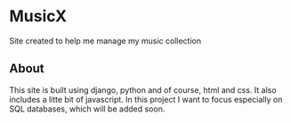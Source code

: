 # MusicX

Site created to help me manage my music collection

## About

This site is built using django, python and of course, html and css.
It also includes a litte bit of javascript.
In this project I want to focus especially on SQL databases, which will be added soon.